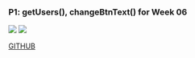 ### P1: getUsers(), changeBtnText() for Week 06

![](https://i.imgur.com/ghzsdGP.jpg)
![](https://i.imgur.com/UdYLpVn.png)

[GITHUB](https://github.com/tsuyosoudesu/JavaScripts.git)

